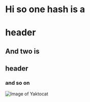 # Hi so one hash is a <h1> header
## And two is <h2> header
### and so on
![Image of Yaktocat](https://octodex.github.com/images/yaktocat.png)
